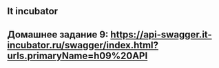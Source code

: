 #
It incubator
---
Домашнее задание 9:
https://api-swagger.it-incubator.ru/swagger/index.html?urls.primaryName=h09%20API
---
